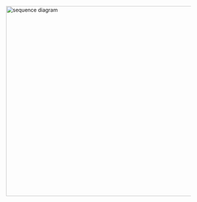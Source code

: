 <img width="518" alt="sequence diagram" src="https://user-images.githubusercontent.com/72655919/191907383-fb61abff-2d0c-4200-b1a9-32be258b1d37.png">
